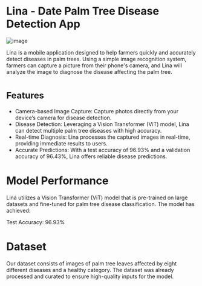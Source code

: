# Lina - Date Palm Tree Disease Detection App 

![image](https://github.com/user-attachments/assets/69f62c30-663c-417e-95c2-98f83e2257e3)



Lina is a mobile application designed to help farmers quickly and accurately detect diseases in palm trees. Using a simple image recognition system, farmers can capture a picture from their phone's camera, and Lina will analyze the image to diagnose the disease affecting the palm tree.

# <strong><small>Features</small></strong>

- Camera-based Image Capture:
Capture photos directly from your device’s camera for disease detection.
- Disease Detection: 
Leveraging a Vision Transformer (ViT) model, Lina can detect multiple palm tree diseases with high accuracy.
- Real-time Diagnosis:
Lina processes the captured images in real-time, providing immediate results to users.
- Accurate Predictions: 
With a test accuracy of 96.93% and a validation accuracy of 96.43%, Lina offers reliable disease predictions.


# Model Performance
Lina utilizes a Vision Transformer (ViT) model that is pre-trained on large datasets and fine-tuned for palm tree disease classification. The model has achieved:

Test Accuracy: 96.93%

# Dataset
Our dataset consists of images of palm tree leaves affected by eight different diseases and a healthy category. The dataset was already processed and curated to ensure high-quality inputs for the model.
